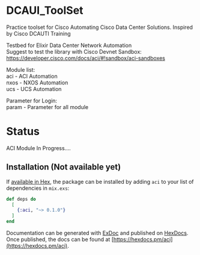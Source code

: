 # DCAUI_ToolSet

Practice toolset for Cisco Automating Cisco Data Center Solutions. Inspired by Cisco DCAUTI Training  

Testbed for Elixir Data Center Network Automation  
Suggest to test the library with Cisco Devnet Sandbox:  
https://developer.cisco.com/docs/aci/#!sandbox/aci-sandboxes  

Module list:  
aci - ACI Automation  
nxos -  NXOS Automation  
ucs - UCS Automation  

Parameter for Login:  
param - Parameter for all module  

# Status
ACI Module In Progress....  

## Installation (Not available yet)

If [available in Hex](https://hex.pm/docs/publish), the package can be installed
by adding `aci` to your list of dependencies in `mix.exs`:

```elixir
def deps do
  [
    {:aci, "~> 0.1.0"}
  ]
end
```

Documentation can be generated with [ExDoc](https://github.com/elixir-lang/ex_doc)
and published on [HexDocs](https://hexdocs.pm). Once published, the docs can
be found at [https://hexdocs.pm/aci](https://hexdocs.pm/aci).
